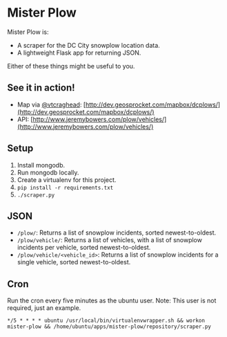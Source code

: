 # Mister Plow

Mister Plow is:

* A scraper for the DC City snowplow location data.
* A lightweight Flask app for returning JSON.

Either of these things might be useful to you.

## See it in action!
* Map via [@vtcraghead](http://twitter.com/@vtcraghead): [http://dev.geosprocket.com/mapbox/dcplows/](http://dev.geosprocket.com/mapbox/dcplows/)
* API: [http://www.jeremybowers.com/plow/vehicles/](http://www.jeremybowers.com/plow/vehicles/)

## Setup

1. Install mongodb.
2. Run mongodb locally.
3. Create a virtualenv for this project.
4. ```pip install -r requirements.txt```
5. ```./scraper.py```

## JSON

* ```/plow/```: Returns a list of snowplow incidents, sorted newest-to-oldest.
* ```/plow/vehicle/```: Returns a list of vehicles, with a list of snowplow incidents per vehicle, sorted newest-to-oldest.
* ```/plow/vehicle/<vehicle_id>```: Returns a list of snowplow incidents for a single vehicle, sorted newest-to-oldest.

## Cron

Run the cron every five minutes as the ubuntu user. Note: This user is not required, just an example.

```*/5 * * * * ubuntu /usr/local/bin/virtualenvwrapper.sh && workon mister-plow && /home/ubuntu/apps/mister-plow/repository/scraper.py```
